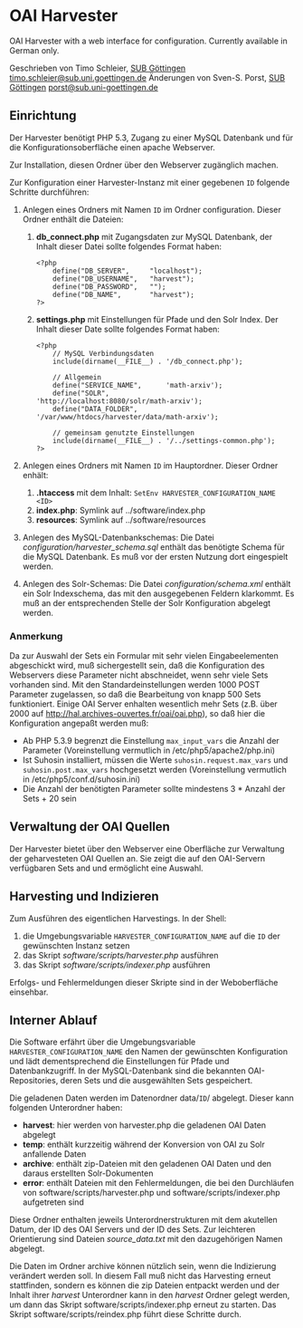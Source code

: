 # OAI Harvester
OAI Harvester with a web interface for configuration.
Currently available in German only.

Geschrieben von Timo Schleier, [SUB Göttingen](http://www.sub.uni-goettingen.de) <timo.schleier@sub.uni.goettingen.de>
Änderungen von Sven-S. Porst, [SUB Göttingen](http://www.sub.uni-goettingen.de) <porst@sub.uni-goettingen.de>


## Einrichtung
Der Harvester benötigt PHP 5.3, Zugang zu einer MySQL Datenbank und für die Konfigurationsoberfläche einen apache Webserver.

Zur Installation, diesen Ordner über den Webserver zugänglich machen.

Zur Konfiguration einer Harvester-Instanz mit einer gegebenen `ID` folgende Schritte durchführen:

1. Anlegen eines Ordners mit Namen `ID` im Ordner configuration. Dieser Ordner enthält die Dateien:

	1. **db_connect.php** mit Zugangsdaten zur MySQL Datenbank, der Inhalt dieser Datei sollte folgendes Format haben:
		
		```
		<?php
			define("DB_SERVER",		"localhost");
			define("DB_USERNAME", 	"harvest");
			define("DB_PASSWORD", 	"");
			define("DB_NAME", 		"harvest");
		?>
		```

	2. **settings.php** mit Einstellungen für Pfade und den Solr Index. Der Inhalt dieser Date sollte folgendes Format haben:

		```
		<?php
			// MySQL Verbindungsdaten
			include(dirname(__FILE__) . '/db_connect.php');

			// Allgemein
			define("SERVICE_NAME", 		'math-arxiv');
			define("SOLR",				'http://localhost:8080/solr/math-arxiv');
			define("DATA_FOLDER",		'/var/www/htdocs/harvester/data/math-arxiv');

			// gemeinsam genutzte Einstellungen
			include(dirname(__FILE__) . '/../settings-common.php');
		?>
		```

2. Anlegen eines Ordners mit Namen `ID` im Hauptordner. Dieser Ordner enhält:

	1. **.htaccess** mit dem Inhalt: `SetEnv HARVESTER_CONFIGURATION_NAME <ID>`
	2. **index.php**: Symlink auf ../software/index.php
	3. **resources**: Symlink auf ../software/resources

3. Anlegen des MySQL-Datenbankschemas: Die Datei *configuration/harvester_schema.sql* enthält das benötigte Schema für die MySQL Datenbank. Es muß vor der ersten Nutzung dort eingespielt werden.
4. Anlegen des Solr-Schemas: Die Datei *configuration/schema.xml* enthält ein Solr Indexschema, das mit den ausgegebenen Feldern klarkommt. Es muß an der entsprechenden Stelle der Solr Konfiguration abgelegt werden.

### Anmerkung
Da zur Auswahl der Sets ein Formular mit sehr vielen Eingabeelementen abgeschickt wird, muß sichergestellt sein, daß die Konfiguration des Webservers diese Parameter nicht abschneidet, wenn sehr viele Sets vorhanden sind. Mit den Standardeinstellungen werden 1000 POST Parameter zugelassen, so daß die Bearbeitung von knapp 500 Sets funktioniert. Einige OAI Server enhalten wesentlich mehr Sets (z.B. über 2000 auf http://hal.archives-ouvertes.fr/oai/oai.php), so daß hier die Konfiguration angepaßt werden muß:

* Ab PHP 5.3.9 begrenzt die Einstellung `max_input_vars` die Anzahl der Parameter (Voreinstellung vermutlich in /etc/php5/apache2/php.ini)
* Ist Suhosin installiert, müssen die Werte `suhosin.request.max_vars` und `suhosin.post.max_vars` hochgesetzt werden (Voreinstellung vermutlich in /etc/php5/conf.d/suhosin.ini)
* Die Anzahl der benötigten Parameter sollte mindestens 3 * Anzahl der Sets + 20 sein


## Verwaltung der OAI Quellen
Der Harvester bietet über den Webserver eine Oberfläche zur Verwaltung der geharvesteten OAI Quellen an. Sie zeigt die auf den OAI-Servern verfügbaren Sets and und ermöglicht eine Auswahl.


## Harvesting und Indizieren
Zum Ausführen des eigentlichen Harvestings. In der Shell:

1. die Umgebungsvariable `HARVESTER_CONFIGURATION_NAME` auf die `ID` der gewünschten Instanz setzen
2. das Skript *software/scripts/harvester.php* ausführen
3. das Skript *software/scripts/indexer.php* ausführen

Erfolgs- und Fehlermeldungen dieser Skripte sind in der Weboberfläche einsehbar.


## Interner Ablauf
Die Software erfährt über die Umgebungsvariable `HARVESTER_CONFIGURATION_NAME` den Namen der gewünschten Konfiguration und lädt dementsprechend die Einstellungen für Pfade und Datenbankzugriff. In der MySQL-Datenbank sind die bekannten OAI-Repositories, deren Sets und die ausgewählten Sets gespeichert.

Die geladenen Daten werden im Datenordner data/`ID`/ abgelegt. Dieser kann folgenden Unterordner haben:

* **harvest**: hier werden von harvester.php die geladenen OAI Daten abgelegt
* **temp**: enthält kurzzeitig während der Konversion von OAI zu Solr anfallende Daten
* **archive**: enthält zip-Dateien mit den geladenen OAI Daten und den daraus erstellten Solr-Dokumenten
* **error**: enthält Dateien mit den Fehlermeldungen, die bei den Durchläufen von software/scripts/harvester.php und software/scripts/indexer.php aufgetreten sind

Diese Ordner enthalten jeweils Unterordnerstrukturen mit dem akutellen Datum, der ID des OAI Servers und der ID des Sets. Zur leichteren Orientierung sind Dateien *source_data.txt* mit den dazugehörigen Namen abgelegt.

Die Daten im Ordner archive können nützlich sein, wenn die Indizierung verändert werden soll. In diesem Fall muß nicht das Harvesting erneut stattfinden, sondern es können die zip Dateien entpackt werden und der Inhalt ihrer *harvest* Unterordner kann in den *harvest* Ordner gelegt werden, um dann das Skript software/scripts/indexer.php erneut zu starten. Das Skript software/scripts/reindex.php führt diese Schritte durch.

